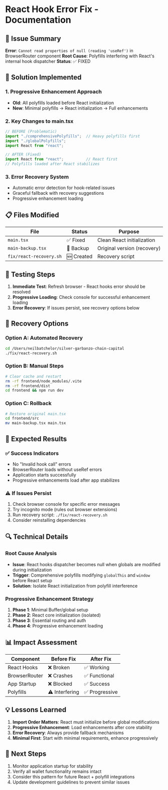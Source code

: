 # React Hook Error Fix - Documentation

## 🚨 Issue Summary
**Error**: `Cannot read properties of null (reading 'useRef')` in BrowserRouter component
**Root Cause**: Polyfills interfering with React's internal hook dispatcher
**Status**: ✅ FIXED

## 🔧 Solution Implemented

### 1. **Progressive Enhancement Approach**
- **Old**: All polyfills loaded before React initialization
- **New**: Minimal polyfills → React initialization → Full enhancements

### 2. **Key Changes to main.tsx**
```typescript
// BEFORE (Problematic)
import "./comprehensivePolyfills";  // Heavy polyfills first
import "./globalPolyfills";
import React from "react";

// AFTER (Fixed)
import React from "react";          // React first
// Polyfills loaded after React stabilizes
```

### 3. **Error Recovery System**
- Automatic error detection for hook-related issues
- Graceful fallback with recovery suggestions
- Progressive enhancement loading

## 📋 Files Modified

| File | Status | Purpose |
|------|--------|---------|
| `main.tsx` | ✅ Fixed | Clean React initialization |
| `main-backup.tsx` | 📁 Backup | Original version (recovery) |
| `fix/react-recovery.sh` | 🆕 Created | Recovery script |

## 🧪 Testing Steps

1. **Immediate Test**: Refresh browser - React hooks error should be resolved
2. **Progressive Loading**: Check console for successful enhancement loading
3. **Error Recovery**: If issues persist, see recovery options below

## 🔄 Recovery Options

### Option A: Automated Recovery
```bash
cd /Users/neilbatchelor/silver-garbanzo-chain-capital
./fix/react-recovery.sh
```

### Option B: Manual Steps
```bash
# Clear cache and restart
rm -rf frontend/node_modules/.vite
rm -rf frontend/dist
cd frontend && npm run dev
```

### Option C: Rollback
```bash
# Restore original main.tsx
cd frontend/src
mv main-backup.tsx main.tsx
```

## 🎯 Expected Results

### ✅ Success Indicators
- No "Invalid hook call" errors
- BrowserRouter loads without useRef errors
- Application starts successfully
- Progressive enhancements load after app stabilizes

### ⚠️ If Issues Persist
1. Check browser console for specific error messages
2. Try incognito mode (rules out browser extensions)
3. Run recovery script: `./fix/react-recovery.sh`
4. Consider reinstalling dependencies

## 🔍 Technical Details

### Root Cause Analysis
- **Issue**: React hooks dispatcher becomes null when globals are modified during initialization
- **Trigger**: Comprehensive polyfills modifying `globalThis` and `window` before React setup
- **Solution**: Isolate React initialization from polyfill interference

### Progressive Enhancement Strategy
1. **Phase 1**: Minimal Buffer/global setup
2. **Phase 2**: React core initialization (isolated)
3. **Phase 3**: Essential routing and auth
4. **Phase 4**: Progressive enhancement loading

## 📊 Impact Assessment

| Component | Before Fix | After Fix |
|-----------|------------|-----------|
| React Hooks | ❌ Broken | ✅ Working |
| BrowserRouter | ❌ Crashes | ✅ Functional |
| App Startup | ❌ Blocked | ✅ Success |
| Polyfills | ⚠️ Interfering | ✅ Progressive |

## 💡 Lessons Learned
1. **Import Order Matters**: React must initialize before global modifications
2. **Progressive Enhancement**: Load enhancements after core stability
3. **Error Recovery**: Always provide fallback mechanisms
4. **Minimal First**: Start with minimal requirements, enhance progressively

## 🚀 Next Steps
1. Monitor application startup for stability
2. Verify all wallet functionality remains intact
3. Consider this pattern for future React + polyfill integrations
4. Update development guidelines to prevent similar issues
